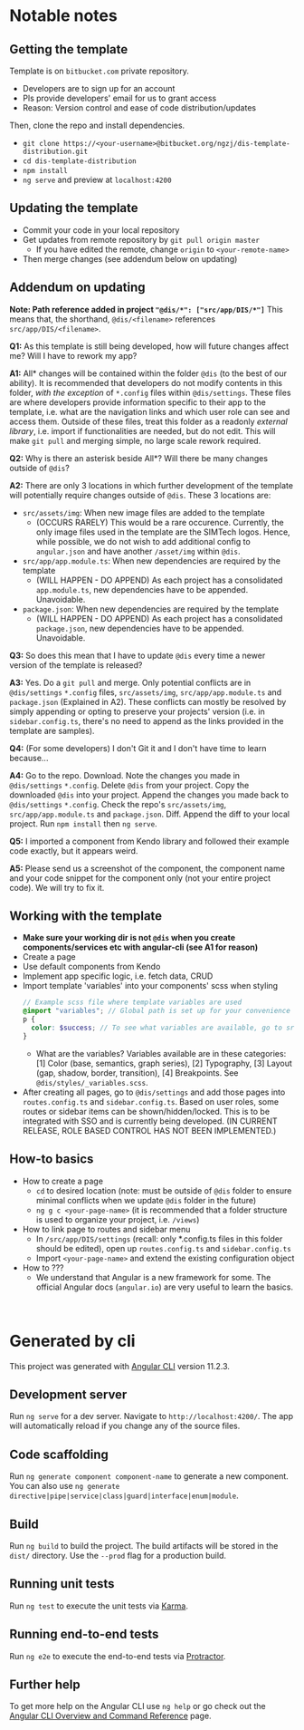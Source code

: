 # Notable notes

## Getting the template
Template is on `bitbucket.com` private repository.
- Developers are to sign up for an account
- Pls provide developers' email for us to grant access
- Reason: Version control and ease of code distribution/updates

Then, clone the repo and install dependencies.
- `git clone https://<your-username>@bitbucket.org/ngzj/dis-template-distribution.git`
- `cd dis-template-distribution`
- `npm install`
- `ng serve` and preview at `localhost:4200`

## Updating the template
- Commit your code in your local repository
- Get updates from remote repository by `git pull origin master`
  - If you have edited the remote, change `origin` to `<your-remote-name>`
- Then merge changes (see addendum below on updating)

## Addendum on updating
**Note: Path reference added in project `"@dis/*": ["src/app/DIS/*"]`**
This means that, the shorthand, `@dis/<filename>` references `src/app/DIS/<filename>`.

**Q1:** As this template is still being developed, how will future changes affect me? Will I have to rework my app?

**A1:** All* changes will be contained within the folder `@dis` (to the best of our ability). It is recommended that developers do not modify contents in this folder, _with the exception_ of `*.config` files within `@dis/settings`. These files are where developers provide information specific to their app to the template, i.e. what are the navigation links and which user role can see and access them. Outside of these files, treat this folder as a readonly _external library_, i.e. import if functionalities are needed, but do not edit. This will make `git pull` and merging simple, no large scale rework required.

**Q2:** Why is there an asterisk beside All*? Will there be many changes outside of `@dis`?

**A2:** There are only 3 locations in which further development of the template will potentially require changes outside of `@dis`. These 3 locations are:
- `src/assets/img`: When new image files are added to the template
  - (OCCURS RARELY) This would be a rare occurence. Currently, the only image files used in the template are the SIMTech logos. Hence, while possible, we do not wish to add additional config to `angular.json` and have another `/asset/img` within `@dis`.
- `src/app/app.module.ts`: When new dependencies are required by the template
  - (WILL HAPPEN - DO APPEND) As each project has a consolidated `app.module.ts`, new dependencies have to be appended. Unavoidable.
- `package.json`: When new dependencies are required by the template
  - (WILL HAPPEN - DO APPEND) As each project has a consolidated `package.json`, new dependencies have to be appended. Unavoidable.

**Q3:** So does this mean that I have to update `@dis` every time a newer version of the template is released?

**A3:** Yes. Do a `git pull` and merge. Only potential conflicts are in `@dis/settings` `*.config` files, `src/assets/img`, `src/app/app.module.ts` and `package.json` (Explained in A2). These conflicts can mostly be resolved by simply appending or opting to preserve your projects' version (i.e. in `sidebar.config.ts`, there's no need to append as the links provided in the template are samples).

**Q4:** (For some developers) I don't Git it and I don't have time to learn because...

**A4:** Go to the repo. Download. Note the changes you made in `@dis/settings` `*.config`. Delete `@dis` from your project. Copy the downloaded `@dis` into your project. Append the changes you made back to `@dis/settings` `*.config`. Check the repo's `src/assets/img`,  `src/app/app.module.ts` and `package.json`. Diff. Append the diff to your local project. Run `npm install` then `ng serve`.

**Q5:** I imported a component from Kendo library and followed their example code exactly, but it appears weird.

**A5:** Please send us a screenshot of the component, the component name and your code snippet for the component only (not your entire project code). We will try to fix it.

## Working with the template
- **Make sure your working dir is not `@dis` when you create components/services etc with angular-cli (see A1 for reason)**
- Create a page
- Use default components from Kendo
- Implement app specific logic, i.e. fetch data, CRUD
- Import template 'variables' into your components' scss when styling
  ```scss
  // Example scss file where template variables are used
  @import "variables"; // Global path is set up for your convenience
  p {
    color: $success; // To see what variables are available, go to src/app/DIS/styles/_variables.scss
  }
  ```
    - What are the variables? Variables available are in these categories: [1] Color (base, semantics, graph series), [2] Typography, [3] Layout (gap, shadow, border, transition), [4] Breakpoints. See `@dis/styles/_variables.scss`.
- After creating all pages, go to `@dis/settings` and add those pages into `routes.config.ts` and `sidebar.config.ts`. Based on user roles, some routes or sidebar items can be shown/hidden/locked. This is to be integrated with SSO and is currently being developed. (IN CURRENT RELEASE, ROLE BASED CONTROL HAS NOT BEEN IMPLEMENTED.)

## How-to basics
- How to create a page
  - `cd` to desired location (note: must be outside of `@dis` folder to ensure minimal conflicts when we update `@dis` folder in the future)
  - `ng g c <your-page-name>` (it is recommended that a folder structure is used to organize your project, i.e. `/views`)
- How to link page to routes and sidebar menu
  - In `/src/app/DIS/settings` (recall: only *.config.ts files in this folder should be edited), open up `routes.config.ts` and `sidebar.config.ts`
  - Import `<your-page-name>` and extend the existing configuration object
- How to ???
  - We understand that Angular is a new framework for some. The official Angular docs (`angular.io`) are very useful to learn the basics.

<br>

# Generated by cli

This project was generated with [Angular CLI](https://github.com/angular/angular-cli) version 11.2.3.

## Development server

Run `ng serve` for a dev server. Navigate to `http://localhost:4200/`. The app will automatically reload if you change any of the source files.

## Code scaffolding

Run `ng generate component component-name` to generate a new component. You can also use `ng generate directive|pipe|service|class|guard|interface|enum|module`.

## Build

Run `ng build` to build the project. The build artifacts will be stored in the `dist/` directory. Use the `--prod` flag for a production build.

## Running unit tests

Run `ng test` to execute the unit tests via [Karma](https://karma-runner.github.io).

## Running end-to-end tests

Run `ng e2e` to execute the end-to-end tests via [Protractor](http://www.protractortest.org/).

## Further help

To get more help on the Angular CLI use `ng help` or go check out the [Angular CLI Overview and Command Reference](https://angular.io/cli) page.
